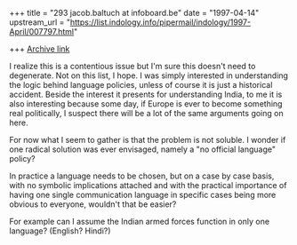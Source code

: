 +++
title = "293 jacob.baltuch at infoboard.be"
date = "1997-04-14"
upstream_url = "https://list.indology.info/pipermail/indology/1997-April/007797.html"

+++
[Archive link](https://list.indology.info/pipermail/indology/1997-April/007797.html)

I realize this is a contentious issue but I'm sure
this doesn't need to degenerate. Not on this list,
I hope. I was simply interested in understanding
the logic behind language policies, unless of course
it is just a historical accident. Beside the interest
it presents for understanding India, to me it is also
interesting because some day, if Europe is ever to
become something real politically, I suspect there
will be a lot of the same arguments going on here.

For now what I seem to gather is that the problem is
not soluble. I wonder if one radical solution was
ever envisaged, namely a "no official language" policy?

In practice a language needs to be chosen, but on a
case by case basis, with no symbolic implications
attached and with the practical importance of having
one single communication language in specific cases
being more obvious to everyone, wouldn't that be easier?

For example can I assume the Indian armed forces function
in only one language? (English? Hindi?)






